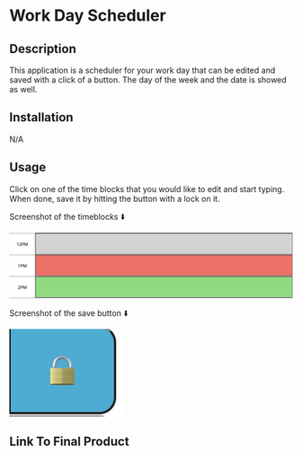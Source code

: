 # Work Day Scheduler

## Description

This application is a scheduler for your work day that can be edited and saved with a click of a button. The day of the week and the date is showed as well.

## Installation

N/A

## Usage

Click on one of the time blocks that you would like to edit and start typing. When done, save it by hitting the button with a lock on it.

Screenshot of the timeblocks ⬇️

![Screenshot of the navigation links](/assets/screenshots/timeblock.png)

Screenshot of the save button ⬇️

![Screenshot of the section for my work](/assets/screenshots/saveBtn.png)



## Link To Final Product

